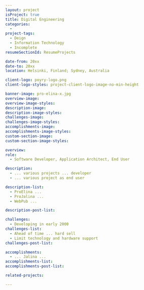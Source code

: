```yaml
---
layout: project
isProject: true
title: Digital Engineering
categories:
  -
project-tags:
  - Deign
  - Information Technology
  - Incomplete
resumeSectionId: ResumeProjects

date-from: 20xx
date-to: 20xx
location: Helsinki, Finland; Sydney, Australia

client-logo: poyry-logo.png
client-logo-styles: project-client-logo-image-no-min-height

banner-image: pro-elina-x.jpg
overview-image:
overview-image-styles:
description-image:
description-image-styles:
challenges-image:
challenges-image-styles:
accomplishments-image:
accomplishments-image-styles:
custom-section-image:
custom-section-image-styles:

overview:
role:
  - Software Developer, Application Architect, End User

description:
  - ... various projects ... developer
  - ... various project as end user

description-list:
  - ProElina ...
  - ProJalina ...
  - WebPub ...

description-post-list:

challenges:
  - Developing in early 2000
challenges-list:    
  - Ahead of time ... hard sell
  - Limit technology and hardware support
challenges-post-list:    

accomplishments:
  - ... Jalina ...
accomplishments-list:    
accomplishments-post-list:    

related-projects:

---
```

